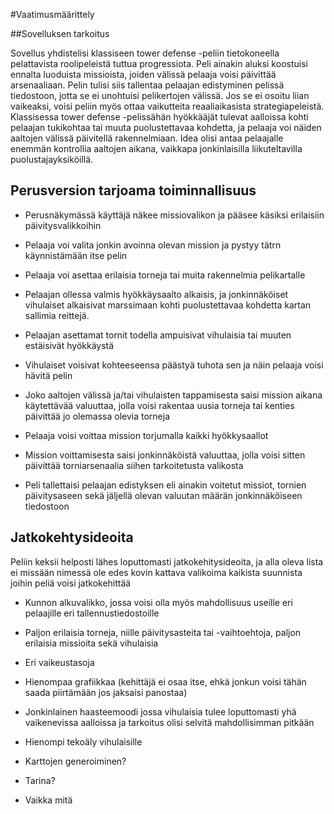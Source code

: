 #Vaatimusmäärittely

##Sovelluksen tarkoitus

Sovellus yhdistelisi klassiseen tower defense -peliin tietokoneella pelattavista roolipeleistä tuttua progressiota. Peli ainakin aluksi koostuisi ennalta luoduista missioista, joiden välissä pelaaja voisi päivittää arsenaaliaan. Pelin tulisi siis tallentaa pelaajan edistyminen pelissä tiedostoon, jotta se ei unohtuisi pelikertojen välissä. Jos se ei osoitu liian vaikeaksi, voisi peliin myös ottaa vaikutteita reaaliaikasista strategiapeleistä. Klassisessa tower defense -pelissähän hyökkääjät tulevat aalloissa kohti pelaajan tukikohtaa tai muuta puolustettavaa kohdetta, ja pelaaja voi näiden aaltojen välissä päivitellä rakennelmiaan. Idea olisi antaa pelaajalle enemmän kontrollia aaltojen aikana, vaikkapa jonkinlaisilla liikuteltavilla puolustajayksiköillä.

## Perusversion tarjoama toiminnallisuus

- Perusnäkymässä käyttäjä näkee missiovalikon ja pääsee käsiksi erilaisiin päivitysvalikkoihin

- Pelaaja voi valita jonkin avoinna olevan mission ja pystyy tätrn käynnistämään itse pelin

- Pelaaja voi asettaa erilaisia torneja tai muita rakennelmia pelikartalle

- Pelaajan ollessa valmis hyökkäysaalto alkaisis, ja jonkinnäköiset vihulaiset alkaisivat marssimaan kohti puolustettavaa kohdetta kartan sallimia reittejä.

- Pelaajan asettamat tornit todella ampuisivat vihulaisia tai muuten estäisivät hyökkäystä

- Vihulaiset voisivat kohteeseensa päästyä tuhota sen ja näin pelaaja voisi hävitä pelin

- Joko aaltojen välissä ja/tai vihulaisten tappamisesta saisi mission aikana käytettävää valuuttaa, jolla voisi rakentaa uusia torneja tai kenties päivittää jo olemassa olevia torneja

- Pelaaja voisi voittaa mission torjumalla kaikki hyökkysaallot

- Mission voittamisesta saisi jonkinnäköistä valuuttaa, jolla voisi sitten päivittää torniarsenaalia siihen tarkoitetusta valikosta

- Peli tallettaisi pelaajan edistyksen eli ainakin voitetut missiot, tornien päivitysaseen sekä jäljellä olevan valuutan määrän jonkinnäköiseen tiedostoon

## Jatkokehtysideoita

Peliin keksii helposti lähes loputtomasti jatkokehitysideoita, ja alla oleva lista ei missään nimessä ole edes kovin kattava valikoima kaikista suunnista joihin peliä voisi jatkokehittää

- Kunnon alkuvalikko, jossa voisi olla myös mahdollisuus useille eri pelaajille eri tallennustiedostoille

- Paljon erilaisia torneja, niille päivitysasteita tai -vaihtoehtoja, paljon erilaisia missioita sekä vihulaisia

- Eri vaikeustasoja

- Hienompaa grafiikkaa (kehittäjä ei osaa itse, ehkä jonkun voisi tähän saada piirtämään jos jaksaisi panostaa)

- Jonkinlainen haasteemoodi jossa vihulaisia tulee loputtomasti yhä vaikenevissa aalloissa ja tarkoitus olisi selvitä mahdollisimman pitkään

- Hienompi tekoäly vihulaisille

- Karttojen generoiminen?

- Tarina?

- Vaikka mitä
